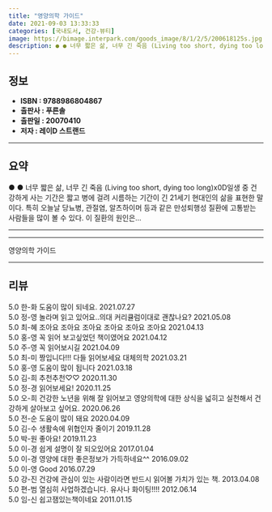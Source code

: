 ```yaml
---
title: "영양의학 가이드"
date: 2021-09-03 13:33:33
categories: [국내도서, 건강-뷰티]
image: https://bimage.interpark.com/goods_image/8/1/2/5/200618125s.jpg
description: ● ● 너무 짧은 삶, 너무 긴 죽음 (Living too short, dying too long)x0D일생 중 건강하게 사는 기간은 짧고 병에 걸려 시름하는 기간이 긴 21세기 현대인의 삶을 표현한 말이다. 특히 오늘날 당뇨병, 관절염, 알츠하이머 등과 같은 만성퇴행성 질환에 고통
---
```


## **정보**

- **ISBN : 9788986804867**
- **출판사 : 푸른솔**
- **출판일 : 20070410**
- **저자 : 레이D 스트랜드**

------



## **요약**

●  ●  너무 짧은 삶, 너무 긴 죽음 (Living too short, dying too long)x0D일생 중 건강하게 사는 기간은 짧고 병에 걸려 시름하는 기간이 긴 21세기 현대인의 삶을 표현한 말이다. 특히 오늘날 당뇨병, 관절염, 알츠하이머 등과 같은 만성퇴행성 질환에 고통받는 사람들을 많이 볼 수 있다. 이 질환의 원인은... 

------



------


영양의학 가이드 

------


## **리뷰** 

5.0 한-화 도움이 많이 되네요. 2021.07.27 <br/>5.0 정-영 놀라며 읽고 있어요..의대 커리큘럼이대로 괜찮나요? 2021.05.08 <br/>5.0 최-혜 조아요 조아요 조아요 조아요 조아요 조아요  2021.04.13 <br/>5.0 홍-영 꼭 읽어 보고싶었던 책이였어요 2021.04.12 <br/>5.0 주-영 꼭 읽어보시길 2021.04.09 <br/>5.0 최-미 짱입니다!!! 다들 읽어보세요 대체의학 2021.03.21 <br/>5.0 홍-영 도움이 많이 됩니다 2021.03.18 <br/>5.0 김-희 추천추천♡♡ 2020.11.30 <br/>5.0 정-경 읽어보세요! 2020.11.25 <br/>5.0 오-희 건강한 노년을 위해 잘 읽어보고 영양의학에 대한 상식을 넓히고 실천해서 건강하게 살아보고 싶어요. 2020.06.26 <br/>5.0 전-순 도움이 많이 돼요 2020.04.09 <br/>5.0 김-수 생활속에 위협인자 줄이기 2019.11.28 <br/>5.0 박-원 좋아요! 2019.11.23 <br/>5.0 이-경 쉽게 설명이 잘 되오있어요 2017.01.04 <br/>5.0 이-경 영양에 대한 좋은정보가 가득하네요^^ 2016.09.02 <br/>5.0 이-영 Good 2016.07.29 <br/>5.0 강-진 건강에 관심이 있는 사람이라면 반드시 읽어볼 가치가 있는 책. 2013.04.08 <br/>5.0 편-범 열심히 사업하겠습니다. 유사나 화이팅!!!! 2012.06.14 <br/>5.0 임-신 쉽고잼있는책이네요 2011.01.15 <br/>